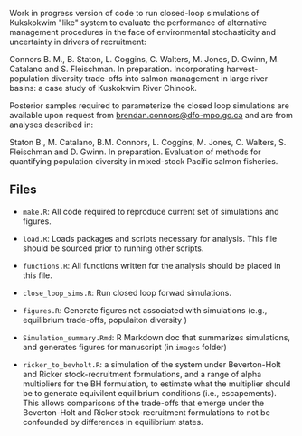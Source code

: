 Work in progress version of code to run closed-loop simulations of Kukskokwim "like" system to evaluate the performance of alternative management procedures in the face of environmental stochasticity and uncertainty in drivers of recruitment:

Connors B. M., B. Staton, L. Coggins, C. Walters, M. Jones, D. Gwinn, M. Catalano and S. Fleischman. In preparation. Incorporating harvest-population diversity trade-offs into salmon management in large river basins: a case study of Kuskokwim River Chinook.

Posterior samples required to parameterize the closed loop simulations are available upon request from brendan.connors@dfo-mpo.gc.ca and are from analyses described in:

Staton B., M. Catalano, B.M. Connors, L. Coggins, M. Jones, C. Walters, S. Fleischman and D. Gwinn. In preparation. Evaluation of methods for quantifying population diversity in mixed-stock Pacific salmon fisheries.



## Files
- `make.R`: All code required to reproduce current set of simulations and figures.

- `load.R`: Loads packages and scripts necessary for analysis. This file should be sourced prior to running other scripts.

- `functions.R`: All functions written for the analysis should be placed in this file.
  
- `close_loop_sims.R`: Run closed loop forwad simulations.

- `figures.R`: Generate figures not associated with simulations (e.g., equilibrium trade-offs, populaiton diversity )
  
- `Simulation_summary.Rmd`: R Markdown doc that summarizes simulations, and generates figures for manuscript (in `images` folder)

- `ricker_to_bevholt.R`: a simulation of the system under Beverton-Holt and Ricker stock-recruitment formulations, and  a range of alpha multipliers for the BH formulation, to estimate what the multiplier should be to generate equivilent equilibrium conditions (i.e., escapements). This allows comparisons of the trade-offs that emerge under the Beverton-Holt and Ricker stock-recruitment formulations to not be confounded by differences in equilibrium states.


